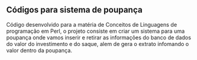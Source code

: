 ## Códigos para sistema de poupança

Código desenvolvido para a matéria de Conceitos de Linguagens de programação em Perl, o projeto consiste em criar um sistema para uma poupança onde vamos inserir e retirar as informações do banco de dados do valor do investimento e do saque, alem de gera o extrato infomando o valor dentro da poupança.